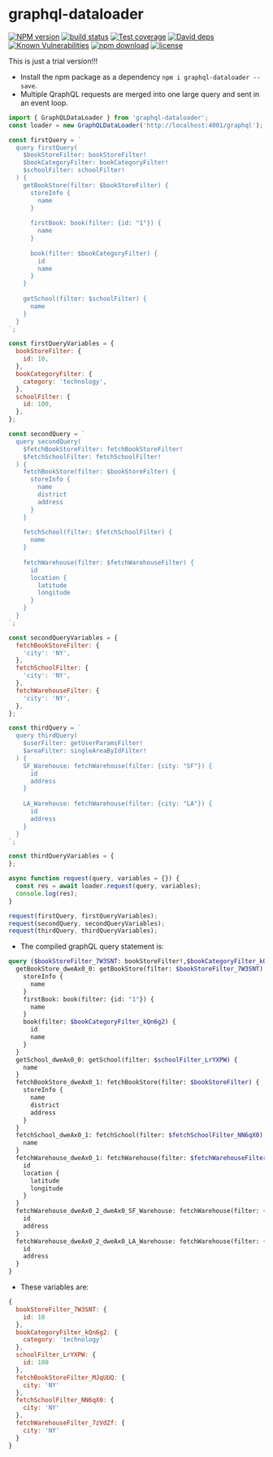 graphql-dataloader
================================

[![NPM version][npm-image]][npm-url]
[![build status][travis-image]][travis-url]
[![Test coverage][codecov-image]][codecov-url]
[![David deps][david-image]][david-url]
[![Known Vulnerabilities][snyk-image]][snyk-url]
[![npm download][download-image]][download-url]
[![license][license-image]][license-url]

[npm-image]: https://img.shields.io/npm/v/graphql-dataloader.svg?style=flat-square
[npm-url]: https://npmjs.org/package/graphql-dataloader
[travis-image]: https://img.shields.io/travis/BigMaster/graphql-dataloader.svg?style=flat-square
[travis-url]: https://travis-ci.org/BigMaster/graphql-dataloader
[codecov-image]: https://codecov.io/gh/BigMaster/graphql-dataloader/branch/master/graph/badge.svg
[codecov-url]: https://codecov.io/gh/BigMaster/graphql-dataloader
[david-image]: https://img.shields.io/david/BigMaster/graphql-dataloader.svg?style=flat-square
[david-url]: https://david-dm.org/BigMaster/graphql-dataloader
[snyk-image]: https://snyk.io/test/npm/graphql-dataloader/badge.svg?style=flat-square
[snyk-url]: https://snyk.io/test/npm/graphql-dataloader
[download-image]: https://img.shields.io/npm/dm/graphql-dataloader.svg?style=flat-square
[download-url]: https://npmjs.org/package/graphql-dataloader
[license-image]: https://img.shields.io/badge/License-MIT-yellow.svg
[license-url]: https://opensource.org/licenses/MIT

This is just a trial version!!!

* Install the npm package as a dependency `npm i graphql-dataloader --save`.
* Multiple QraphQL requests are merged into one large query and sent in an event loop.

```js
import { GraphQLDataLoader } from 'graphql-dataloader';
const loader = new GraphQLDataLoader('http://localhost:4001/graphql');

const firstQuery = `
  query firstQuery(
    $bookStoreFilter: bookStoreFilter!
    $bookCategoryFilter: bookCategoryFilter!
    $schoolFilter: schoolFilter!
  ) { 
    getBookStore(filter: $bookStoreFilter) {
      storeInfo {
        name
      }
      
      firstBook: book(filter: {id: "1"}) {
        name
      }
      
      book(filter: $bookCategoryFilter) {
        id
        name
      }
    }
    
    getSchool(filter: $schoolFilter) {
      name  
    }
  }
`;

const firstQueryVariables = {
  bookStoreFilter: {
    id: 10,
  },
  bookCategoryFilter: {
    category: 'technology',
  },
  schoolFilter: {
    id: 100,
  },
};

const secondQuery = `
  query secondQuery(
    $fetchBookStoreFilter: fetchBookStoreFilter!
    $fetchSchoolFilter: fetchSchoolFilter!
  ) {
    fetchBookStore(filter: $bookStoreFilter) {
      storeInfo {
        name
        district
        address
      }
    }
    
    fetchSchool(filter: $fetchSchoolFilter) {
      name  
    }
    
    fetchWarehouse(filter: $fetchWarehouseFilter) {
      id
      location {
        latitude
        longitude
      }
    }
  }
`;

const secondQueryVariables = {
  fetchBookStoreFilter: {
    'city': 'NY',
  },
  fetchSchoolFilter: {
    'city': 'NY',
  },
  fetchWarehouseFilter: {
    'city': 'NY',
  },
};

const thirdQuery = `
  query thirdQuery(
    $userFilter: getUserParamsFilter!
    $areaFilter: singleAreaByIdFilter!
  ) {
    SF_Warehouse: fetchWarehouse(filter: {city: "SF"}) {
      id
      address
    }
    
    LA_Warehouse: fetchWarehouse(filter: {city: "LA"}) {
      id
      address
    }
  }
`;

const thirdQueryVariables = {
};

async function request(query, variables = {}) {
  const res = await loader.request(query, variables);
  console.log(res);
}

request(firstQuery, firstQueryVariables);
request(secondQuery, secondQueryVariables);
request(thirdQuery, thirdQueryVariables);
```

* The compiled graphQL query statement is:

```graphql
query ($bookStoreFilter_7W3SNT: bookStoreFilter!,$bookCategoryFilter_kQn6g2: bookCategoryFilter!,$schoolFilter_LrYXPW: schoolFilter!, $fetchBookStoreFilter_MJqUUQ: fetchBookStoreFilter!,$fetchSchoolFilter_NN6qX0: fetchSchoolFilter!, $userFilter: getUserParamsFilter!,$areaFilter: singleAreaByIdFilter!) {
  getBookStore_dweAx0_0: getBookStore(filter: $bookStoreFilter_7W3SNT) {
    storeInfo {
      name
    }
    firstBook: book(filter: {id: "1"}) {
      name
    }
    book(filter: $bookCategoryFilter_kQn6g2) {
      id
      name
    }
  }
  getSchool_dweAx0_0: getSchool(filter: $schoolFilter_LrYXPW) {
    name
  }
  fetchBookStore_dweAx0_1: fetchBookStore(filter: $bookStoreFilter) {
    storeInfo {
      name
      district
      address
    }
  }
  fetchSchool_dweAx0_1: fetchSchool(filter: $fetchSchoolFilter_NN6qX0) {
    name
  }
  fetchWarehouse_dweAx0_1: fetchWarehouse(filter: $fetchWarehouseFilter_7zVdZf) {
    id
    location {
      latitude
      longitude
    }
  }
  fetchWarehouse_dweAx0_2_dweAx0_SF_Warehouse: fetchWarehouse(filter: {city: "SF"}) {
    id
    address
  }
  fetchWarehouse_dweAx0_2_dweAx0_LA_Warehouse: fetchWarehouse(filter: {city: "LA"}) {
    id
    address
  }
}
```

* These variables are:
```js
{ 
  bookStoreFilter_7W3SNT: {
    id: 10
  },
  bookCategoryFilter_kQn6g2: {
    category: 'technology'
  },
  schoolFilter_LrYXPW: {
    id: 100 
  },
  fetchBookStoreFilter_MJqUUQ: {
    city: 'NY'
  },
  fetchSchoolFilter_NN6qX0: {
    city: 'NY'
  },
  fetchWarehouseFilter_7zVdZf: {
    city: 'NY'
  }
}
```
